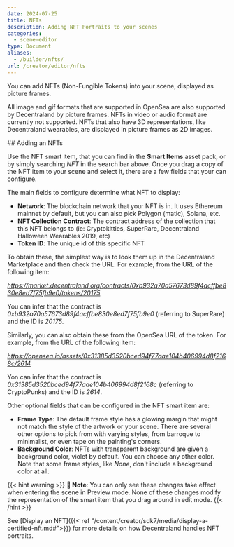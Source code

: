 ```yaml
---
date: 2024-07-25
title: NFTs
description: Adding NFT Portraits to your scenes
categories:
  - scene-editor
type: Document
aliases:
  - /builder/nfts/
url: /creator/editor/nfts
---
```


You can add NFTs (Non-Fungible Tokens) into your scene, displayed as picture frames.

All image and gif formats that are supported in OpenSea are also supported by Decentraland by picture frames. NFTs in video or audio format are currently not supported. NFTs that also have 3D representations, like Decentraland wearables, are displayed in picture frames as 2D images.

## Adding an NFTs

Use the NFT smart item, that you can find in the **Smart Items** asset pack, or by simply searching _NFT_ in the search bar above. Once you drag a copy of the NFT item to your scene and select it, there are a few fields that your can configure.

<!-- TODO:image -->

The main fields to configure determine what NFT to display:

- **Network**: The blockchain network that your NFT is in. It uses Ethereum mainnet by default, but you can also pick Polygon (matic), Solana, etc.
- **NFT Collection Contract**: The contract address of the collection that this NFT belongs to (ie: Cryptokitties, SuperRare, Decentraland Halloween Wearables 2019, etc)
- **Token ID**: The unique id of this specific NFT

To obtain these, the simplest way is to look them up in the Decentraland Marketplace and then check the URL. For example, from the URL of the following item:

_https://market.decentraland.org/contracts/0xb932a70a57673d89f4acffbe830e8ed7f75fb9e0/tokens/20175_

You can infer that the contract is _0xb932a70a57673d89f4acffbe830e8ed7f75fb9e0_ (referring to SuperRare) and the ID is _20175_.

Similarly, you can also obtain these from the OpenSea URL of the token. For example, from the URL of the following item:

_https://opensea.io/assets/0x31385d3520bced94f77aae104b406994d8f2168c/2614_

Yon can infer that the contract is _0x31385d3520bced94f77aae104b406994d8f2168c_ (referring to CryptoPunks) and the ID is _2614_.

Other optional fields that can be configured in the NFT smart item are:

- **Frame Type**: The default frame style has a glowing margin that might not match the style of the artwork or your scene. There are several other options to pick from with varying styles, from barroque to minimalist, or even tape on the painting's corners.
- **Background Color**: NFTs with transparent background are given a background color, violet by default. You can choose any other color. Note that some frame styles, like _None_, don't include a background color at all.

{{< hint warning >}}
**📔 Note**: You can only see these changes take effect when entering the scene in Preview mode. None of these changes modify the representation of the smart item that you drag around in edit mode.
{{< /hint >}}

See [Display an NFT]({{< ref "/content/creator/sdk7/media/display-a-certified-nft.md#">}}) for more details on how Decentraland handles NFT portraits.
